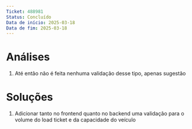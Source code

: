 ```yaml
---
Ticket: 488981
Status: Concluído
Data de início: 2025-03-18
Data de fim: 2025-03-18
---
```


# Análises
1. Até então não é feita nenhuma validação desse tipo, apenas sugestão


# Soluções
1. Adicionar tanto no frontend quanto no backend uma validação para o volume do load ticket e da capacidade do veículo

